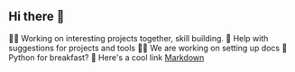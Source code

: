 ## Hi there 👋

🙋‍♀️ Working on interesting projects together, skill building.
🌈 Help with suggestions for projects and tools
👩‍💻 We are working on setting up docs
🍿 Python for breakfast?
🧙 Here's a cool link [Markdown](https://docs.github.com/github/writing-on-github/getting-started-with-writing-and-formatting-on-github/basic-writing-and-formatting-syntax)
